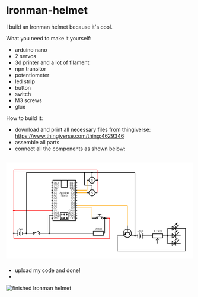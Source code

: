 # Ironman-helmet
I build an Ironman helmet because it's cool. 

What you need to make it yourself:
- arduino nano
- 2 servos
- 3d printer and a lot of filament 
- npn transitor
- potentiometer
- led strip
- button
- switch
- M3 screws 
- glue

How to build it:
- download and print all necessary files from thingiverse: https://www.thingiverse.com/thing:4629346
- assemble all parts
- connect all the components as shown below:

![circuit for Ironman helmet](https://github.com/Eljameuter/Ironman-helmet/blob/main/circuit.png)
-
- upload my code and done!
-
![finished Ironman helmet](https://github.com/Eljameuter/Ironman-helmet/blob/main/ironmanhelmetfinished.png)
